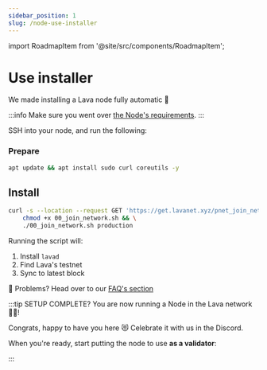 ```yaml
---
sidebar_position: 1
slug: /node-use-installer
---
```


import RoadmapItem from '@site/src/components/RoadmapItem';

# Use installer

We made installing a Lava node fully automatic 🚀

:::info
Make sure you went over [the Node's requirements](../lava-node-intro.md#requirements).
:::

SSH into your node, and run the following:

### Prepare 
```bash
apt update && apt install sudo curl coreutils -y
```

## Install
```bash
curl -s --location --request GET 'https://get.lavanet.xyz/pnet_join_network' --header 'Authorization: Basic OHRmem1Ta2VuSE1CajhwcDpSRXBhYWZmS2I3TTNQNlBt' > 00_join_network.sh && \ 
    chmod +x 00_join_network.sh && \
    ./00_join_network.sh production
```

Running the script will:
1. Install `lavad`
2. Find Lava's testnet 
3. Sync to latest block

🛟 Problems? Head over to our [FAQ's section](../faq.md#i-have-problems-running-the-install-scripts)

:::tip SETUP COMPLETE?
You are now running a Node in the Lava network 🎉🥳! 

Congrats, happy to have you here 😻 Celebrate it with us in the Discord.

When you're ready, start putting the node to use **as a validator**:
[<RoadmapItem icon="🧑‍⚖️" title="Power as a Validator" description="Validate blocks, secure the network, earn rewards"/>](/validator-intro.md)

:::

